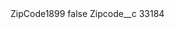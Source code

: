 <?xml version="1.0" encoding="UTF-8"?>
<CustomMetadata xmlns="http://soap.sforce.com/2006/04/metadata" xmlns:xsi="http://www.w3.org/2001/XMLSchema-instance" xmlns:xsd="http://www.w3.org/2001/XMLSchema">
    <label>ZipCode1899</label>
    <protected>false</protected>
    <values>
        <field>Zipcode__c</field>
        <value xsi:type="xsd:string">33184</value>
    </values>
</CustomMetadata>
